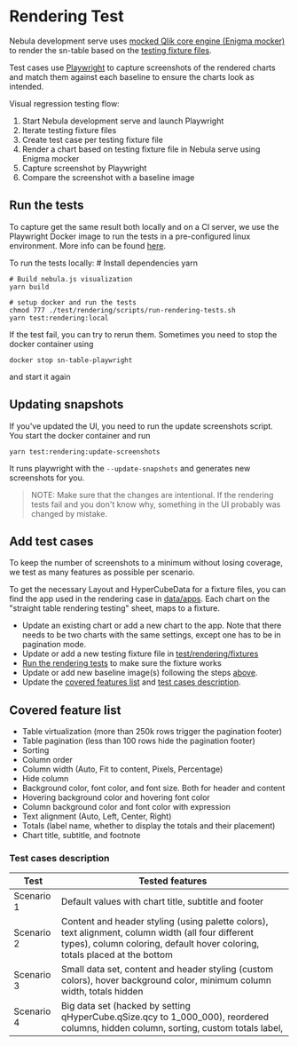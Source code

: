 # Rendering Test

Nebula development serve uses [mocked Qlik core engine (Enigma mocker)](https://github.com/qlik-oss/nebula.js/blob/master/apis/enigma-mocker/README.md) to render the sn-table based on the [testing fixture files](https://github.com/qlik-oss/nebula.js/tree/master/commands/serve/docs).

Test cases use [Playwright](https://playwright.dev/) to capture screenshots of the rendered charts and match them against each baseline to ensure the charts look as intended.

<!-- Each fixture runs three times to cover three different browsers (chromium, firefox, safari) -->

Visual regression testing flow:

1. Start Nebula development serve and launch Playwright
2. Iterate testing fixture files
3. Create test case per testing fixture file
4. Render a chart based on testing fixture file in Nebula serve using Enigma mocker
5. Capture screenshot by Playwright
6. Compare the screenshot with a baseline image

## Run the tests

To capture get the same result both locally and on a CI server, we use the Playwright Docker image to run the tests in a pre-configured linux environment. More info can be found [here](https://playwright.dev/docs/docker).

To run the tests locally: # Install dependencies
yarn

    # Build nebula.js visualization
    yarn build

    # setup docker and run the tests
    chmod 777 ./test/rendering/scripts/run-rendering-tests.sh
    yarn test:rendering:local

If the test fail, you can try to rerun them. Sometimes you need to stop the docker container
using

    docker stop sn-table-playwright

and start it again

## Updating snapshots

If you've updated the UI, you need to run the update screenshots script. You start the docker container and run

    yarn test:rendering:update-screenshots

It runs playwright with the `--update-snapshots` and generates new screenshots for you.

> NOTE: Make sure that the changes are intentional. If the rendering tests fail and you don't know why, something in the UI probably was changed by mistake.

## Add test cases

To keep the number of screenshots to a minimum without losing coverage, we test as many features as possible per scenario.

<!-- Adding a new scenario creates at least 6 new images (3 browsers \* 2 fixtures, one for each pagination mode (on/off)).
Therefor, start by trying to change the existing fixtures before adding a new one. -->

To get the necessary Layout and HyperCubeData for a fixture files, you can find the app used in the rendering case in [data/apps](../../data/apps).
Each chart on the "straight table rendering testing" sheet, maps to a fixture.

- Update an existing chart or add a new chart to the app. Note that there needs to be two charts with the same settings,
  except one has to be in pagination mode.
- Update or add a new testing fixture file in [test/rendering/fixtures](./__fixtures__)
- [Run the rendering tests](#run-the-tests) to make sure the fixture works
- Update or add new baseline image(s) following the steps [above](#updating-snapshots).
- Update the [covered features list](#covered-features-list) and [test cases description](#test-cases-description).

## Covered feature list

- Table virtualization (more than 250k rows trigger the pagination footer)
- Table pagination (less than 100 rows hide the pagination footer)
- Sorting
- Column order
- Column width (Auto, Fit to content, Pixels, Percentage)
- Hide column
- Background color, font color, and font size. Both for header and content
- Hovering background color and hovering font color
- Column background color and font color with expression
- Text alignment (Auto, Left, Center, Right)
- Totals (label name, whether to display the totals and their placement)
- Chart title, subtitle, and footnote

### Test cases description

| Test       | Tested features                                                                                                                                                                  |
| ---------- | -------------------------------------------------------------------------------------------------------------------------------------------------------------------------------- |
| Scenario 1 | Default values with chart title, subtitle and footer                                                                                                                             |
| Scenario 2 | Content and header styling (using palette colors), text alignment, column width (all four different types), column coloring, default hover coloring, totals placed at the bottom |
| Scenario 3 | Small data set, content and header styling (custom colors), hover background color, minimum column width, totals hidden                                                          |
| Scenario 4 | Big data set (hacked by setting qHyperCube.qSize.qcy to 1_000_000), reordered columns, hidden column, sorting, custom totals label,                                              |

